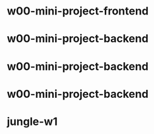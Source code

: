 # w00-mini-project-frontend
# w00-mini-project-backend
# w00-mini-project-backend
# w00-mini-project-backend
# jungle-w1
